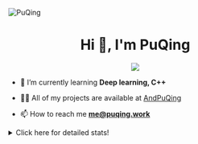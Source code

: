 ![PuQing](https://user-images.githubusercontent.com/27223114/171565019-9a56fae6-b08b-421f-99db-7e830da42371.png)

<h1 align="center">Hi 👋, I'm PuQing</h1>

<p align="center">
  <img src="https://github-widgetbox.vercel.app/api/profile?username=AndPuQing&data=followers,repositories,stars,commits"/>
</p>

- 🌱 I’m currently learning **Deep learning, C++**

- 👨‍💻 All of my projects are available at [AndPuQing](https://github.com/AndPuQing)

- 📫 How to reach me **me@puqing.work**

<details>
<summary>Click here for detailed stats!</summary>

<!--START_SECTION:waka-->
**I'm a Night 🦉** 

```text
🌞 Morning    41 commits     ██░░░░░░░░░░░░░░░░░░░░░░░   10.28% 
🌆 Daytime    144 commits    █████████░░░░░░░░░░░░░░░░   36.09% 
🌃 Evening    122 commits    ███████░░░░░░░░░░░░░░░░░░   30.58% 
🌙 Night      92 commits     █████░░░░░░░░░░░░░░░░░░░░   23.06%

```


📊 **This Week I Spent My Time On** 

```text
💬 Programming Languages: 
JavaScript               13 hrs 46 mins      ███████████████████░░░░░░   76.33% 
Python                   2 hrs 29 mins       ███░░░░░░░░░░░░░░░░░░░░░░   13.83% 
JSON                     41 mins             █░░░░░░░░░░░░░░░░░░░░░░░░   3.83% 
Jupyter Notebook         28 mins             ░░░░░░░░░░░░░░░░░░░░░░░░░   2.61% 
CSV                      15 mins             ░░░░░░░░░░░░░░░░░░░░░░░░░   1.47%

🔥 Editors: 
VS Code                  18 hrs 3 mins       █████████████████████████   100.0%

💻 Operating System: 
Windows                  15 hrs 57 mins      ██████████████████████░░░   88.41% 
Mac                      2 hrs 5 mins        ███░░░░░░░░░░░░░░░░░░░░░░   11.59%

```


<!--END_SECTION:waka-->
</details>

